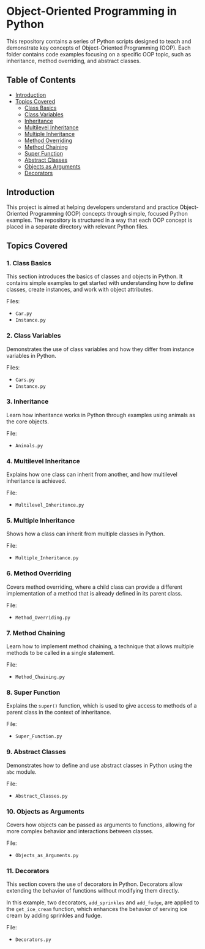 # Object-Oriented Programming in Python

This repository contains a series of Python scripts designed to teach and demonstrate key concepts of Object-Oriented Programming (OOP). Each folder contains code examples focusing on a specific OOP topic, such as inheritance, method overriding, and abstract classes.

## Table of Contents

- [Introduction](#introduction)
- [Topics Covered](#topics-covered)
  - [Class Basics](#1-class-basics)
  - [Class Variables](#2-class-variables)
  - [Inheritance](#3-inheritance)
  - [Multilevel Inheritance](#4-multilevel-inheritance)
  - [Multiple Inheritance](#5-multiple-inheritance)
  - [Method Overriding](#6-method-overriding)
  - [Method Chaining](#7-method-chaining)
  - [Super Function](#8-super-function)
  - [Abstract Classes](#9-abstract-classes)
  - [Objects as Arguments](#10-objects-as-arguments)
  - [Decorators](#11-decorators)

## Introduction

This project is aimed at helping developers understand and practice Object-Oriented Programming (OOP) concepts through simple, focused Python examples. The repository is structured in a way that each OOP concept is placed in a separate directory with relevant Python files.

## Topics Covered

### 1. Class Basics

This section introduces the basics of classes and objects in Python. It contains simple examples to get started with understanding how to define classes, create instances, and work with object attributes.

Files:
- `Car.py`
- `Instance.py`

### 2. Class Variables

Demonstrates the use of class variables and how they differ from instance variables in Python.

Files:
- `Cars.py`
- `Instance.py`

### 3. Inheritance

Learn how inheritance works in Python through examples using animals as the core objects.

File:
- `Animals.py`

### 4. Multilevel Inheritance

Explains how one class can inherit from another, and how multilevel inheritance is achieved.

File:
- `Multilevel_Inheritance.py`

### 5. Multiple Inheritance

Shows how a class can inherit from multiple classes in Python.

File:
- `Multiple_Inheritance.py`

### 6. Method Overriding

Covers method overriding, where a child class can provide a different implementation of a method that is already defined in its parent class.

File:
- `Method_Overriding.py`

### 7. Method Chaining

Learn how to implement method chaining, a technique that allows multiple methods to be called in a single statement.

File:
- `Method_Chaining.py`

### 8. Super Function

Explains the `super()` function, which is used to give access to methods of a parent class in the context of inheritance.

File:
- `Super_Function.py`

### 9. Abstract Classes

Demonstrates how to define and use abstract classes in Python using the `abc` module.

File:
- `Abstract_Classes.py`

### 10. Objects as Arguments

Covers how objects can be passed as arguments to functions, allowing for more complex behavior and interactions between classes.

File:
- `Objects_as_Arguments.py`

### 11. Decorators

This section covers the use of decorators in Python. Decorators allow extending the behavior of functions without modifying them directly.

In this example, two decorators, `add_sprinkles` and `add_fudge`, are applied to the `get_ice_cream` function, which enhances the behavior of serving ice cream by adding sprinkles and fudge.

File:
- `Decorators.py`
